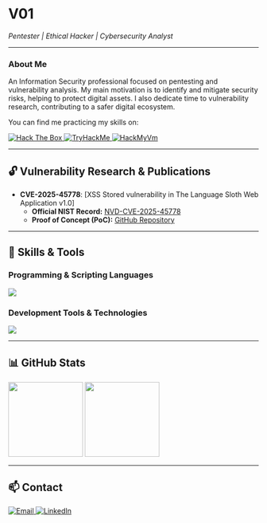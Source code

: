 # V01
*Pentester | Ethical Hacker | Cybersecurity Analyst*

---

### About Me

An Information Security professional focused on pentesting and vulnerability analysis. My main motivation is to identify and mitigate security risks, helping to protect digital assets. I also dedicate time to vulnerability research, contributing to a safer digital ecosystem.

You can find me practicing my skills on:
<p>
  <a href="https://app.hackthebox.com/profile/782262">
    <img src="https://img.shields.io/badge/Hack%20The%20Box-9FEF00?style=for-the-badge&logo=hackthebox&logoColor=black" alt="Hack The Box">
  </a>
  <a href="https://tryhackme.com/p/[SEU-USUARIO-THM]">
    <img src="https://img.shields.io/badge/TryHackMe-88B23E?style=for-the-badge&logo=tryhackme&logoColor=white" alt="TryHackMe">
  </a>
  <a href="https://hackmyvm.eu/profile/user/V01">
    <img src="https://img.shields.io/badge/HackMyVm-DE3883?style=for-the-badge" alt="HackMyVm">
  </a>
</p>


---

## 🔓 Vulnerability Research & Publications

- **CVE-2025-45778**: [XSS Stored vulnerability in The Language Sloth Web Application v1.0]
  - **Official NIST Record:** [NVD-CVE-2025-45778](https://nvd.nist.gov/vuln/detail/CVE-2025-45778)
  - **Proof of Concept (PoC):** [GitHub Repository](https://github.com/Smarttfoxx/CVE-2025-45778)

---

## 🚀 Skills & Tools

### Programming & Scripting Languages
<p align="left">
  <a href="https://skillicons.dev">
    <img src="https://skillicons.dev/icons?i=python,c,php,bash,powershell" />
  </a>
</p>

### Development Tools & Technologies
<p align="left">
  <a href="https://skillicons.dev">
    <img src="https://skillicons.dev/icons?i=linux,windows,vim,git,github,docker,obsidian,arduino,mysql" />
  </a>


---

## 📊 GitHub Stats

<p align="left">
  <img height="150em" src="https://github-readme-stats.vercel.app/api?username=EndlssNightmare&show_icons=true&theme=radical&include_all_commits=true&count_private=true"/>
  <img height="150em" src="https://github-readme-stats.vercel.app/api/top-langs/?username=EndlssNightmare&layout=compact&langs_count=7&theme=radical"/>
</p>

---

## 📫 Contact

<p align="left">
  <a href="mailto:rogerjfmssh@hotmail.com">
    <img src="https://img.shields.io/badge/Email-D14836?style=for-the-badge&logo=gmail&logoColor=white" alt="Email">
  </a>
  <a href="https://www.linkedin.com/in/rogério-massouh-4276b6226/">
    <img src="https://img.shields.io/badge/LinkedIn-0077B5?style=for-the-badge&logo=linkedin&logoColor=white" alt="LinkedIn">
  </a>
</p>
